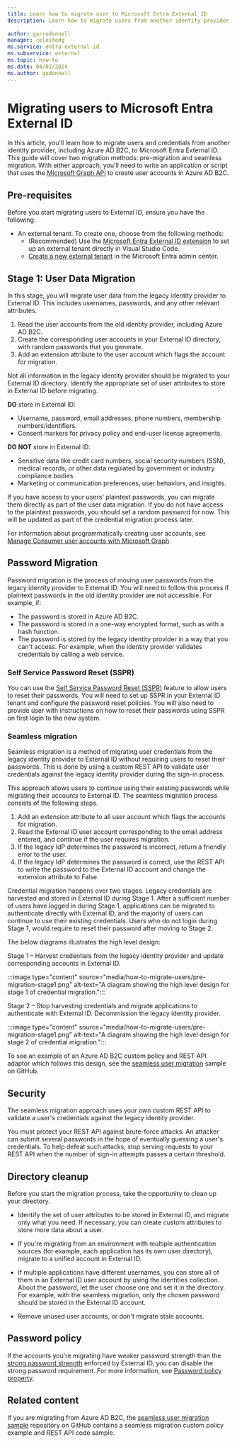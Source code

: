 ```yaml
---
title: Learn how to migrate user to Microsoft Entra External ID
description: Learn how to migrate users from another identity provider to Microsoft Entra External ID.
 
author: garrodonnell   
manager: celestedg
ms.service: entra-external-id
ms.subservice: external
ms.topic: how-to
ms.date: 04/01/2024
ms.author: godonnell
---
```


# Migrating users to Microsoft Entra External ID

In this article, you'll learn how to migrate users and credentials from another identity provider, including Azure AD B2C, to Microsoft Entra External ID. This guide will cover two migration methods: pre-migration and seamless migration. With either approach, you'll need to write an application or script that uses the [Microsoft Graph API](/graph/api/resources/identity-network-access-overview) to create user accounts in Azure AD B2C.

## Pre-requisites

Before you start migrating users to External ID, ensure you have the following:

- An external tenant. To create one, choose from the following methods:
  - (Recommended) Use the [Microsoft Entra External ID extension](https://aka.ms/ciamvscode/samples/marketplace) to set up an external tenant directly in Visual Studio Code.
  - [Create a new external tenant](how-to-create-external-tenant-portal.md) in the Microsoft Entra admin center.


## Stage 1: User Data Migration
In this stage, you will migrate user data from the legacy identity provider to External ID. This includes usernames, passwords, and any other relevant attributes.

1. Read the user accounts from the old identity provider, including Azure AD B2C. 
1. Create the corresponding user accounts in your External ID directory, with random passwords that you generate. 
1. Add an extension attribute to the user account which flags the account for migration. 

Not all information in the legacy identity provider should be migrated to your External ID directory. Identify the appropriate set of user attributes to store in External ID before migrating.

**DO** store in External ID:

- Username, password, email addresses, phone numbers, membership numbers/identifiers.
- Consent markers for privacy policy and end-user license agreements.

**DO NOT** store in External ID:

- Sensitive data like credit card numbers, social security numbers (SSN), medical records, or other data regulated by government or industry compliance bodies.
- Marketing or communication preferences, user behaviors, and insights.

If you have access to your users' plaintext passwords, you can migrate them directly as part of the user data migration. If you do not have access to the plaintext passwords, you should set a random password for now. This will be updated as part of the credential migration process later. 

For information about programmatically creating user accounts, see [Manage Consumer user accounts with Microsoft Graph](/graph/api/user-post-users?view=graph-rest-1.0&tabs=http#example-2-create-a-user-with-social-and-local-account-identities-in-azure-ad-b2c&preserve-view=true).  

## Password Migration

Password migration is the process of moving user passwords from the legacy identity provider to External ID. You will need to follow this process if plaintext passwords in the old identity provider are not accessible. For example, if: 

- The password is stored in Azure AD B2C. 
- The password is stored in a one-way encrypted format, such as with a hash function. 
- The password is stored by the legacy identity provider in a way that you can't access. For example, when the identity provider validates credentials by calling a web service. 

### Self Service Password Reset (SSPR)
You can use the [Self Service Password Reset (SSPR)](https://learn.microsoft.com/en-us/azure/active-directory/authentication/concept-sspr-howitworks) feature to allow users to reset their passwords. You will need to set up SSPR in your External ID tenant and configure the password reset policies. You will also need to provide user with instructions on how to reset their passwords using SSPR on first login to the new system.  

### Seamless migration
Seamless migration is a method of migrating user credentials from the legacy identity provider to External ID without requiring users to reset their passwords. This is done by using a custom REST API to validate user credentials against the legacy identity provider during the sign-in process.

This approach allows users to continue using their existing passwords while migrating their accounts to External ID. The seamless migration process consists of the following steps.

1. Add an extension attribute to all user account which flags the accounts for migration. 
1. Read the External ID user account corresponding to the email address entered, and continue if the user requires migration. 
1. If the legacy IdP determines the password is incorrect, return a friendly error to the user. 
1. If the legacy IdP determines the password is correct, use the REST API to write the password to the External ID account and change the extension attribute to False. 

Credential migration happens over two stages. Legacy credentials are harvested and stored in External ID during Stage 1. After a sufficient number of users have logged in during Stage 1, applications can be migrated to authenticate directly with External ID, and the majority of users can continue to use their existing credentials. Users who do not login during Stage 1, would require to reset their password after moving to Stage 2.

The below diagrams illustrates the high level design:

Stage 1 – Harvest credentials from the legacy identity provider and update corresponding accounts in External ID.

:::image type="content" source="media/how-to-migrate-users/pre-migration-stage1.png" alt-text="A diagram showing the high level design for stage 1 of credential migration.":::

Stage 2 – Stop harvesting credentials and migrate applications to authenticate with External ID. Decommission the legacy identity provider.

:::image type="content" source="media/how-to-migrate-users/pre-migration-stage1.png" alt-text="A diagram showing the high level design for stage 2 of credential migration.":::

To see an example of an Azure AD B2C custom policy and REST API adaptor which follows this design, see the [seamless user migration](https://github.com/azure-ad-b2c/samples/tree/master/policies/migrate-to-entra-external-id-for-customers) sample on GitHub.

## Security

The seamless migration approach uses your own custom REST API to validate a user's credentials against the legacy identity provider.

You must protect your REST API against brute-force attacks. An attacker can submit several passwords in the hope of eventually guessing a user's credentials. To help defeat such attacks, stop serving requests to your REST API when the number of sign-in attempts passes a certain threshold. 

## Directory cleanup

Before you start the migration process, take the opportunity to clean up your directory.

- Identify the set of user attributes to be stored in External ID, and migrate only what you need. If necessary, you can create custom attributes to store more data about a user.

- If you're migrating from an environment with multiple authentication sources (for example, each application has its own user directory), migrate to a unified account in External ID.

- If multiple applications have different usernames, you can store all of them in an External ID user account by using the identities collection. About the password, let the user choose one and set it in the directory. For example, with the seamless migration, only the chosen password should be stored in the External ID account.

- Remove unused user accounts, or don't migrate stale accounts.

## Password policy

If the accounts you're migrating have weaker password strength than the [strong password strength](/azure/active-directory/authentication/concept-sspr-policy) enforced by External ID, you can disable the strong password requirement. For more information, see [Password policy property](/azure/active-directory-b2c/user-profile-attributes#password-policy-attribute).

## Related content

If you are migrating from Azure AD B2C, the [seamless user migration sample](https://github.com/azure-ad-b2c/samples/tree/master/policies/migrate-to-entra-external-id-for-customers) repository on GitHub contains a seamless migration custom policy example and REST API code sample.
